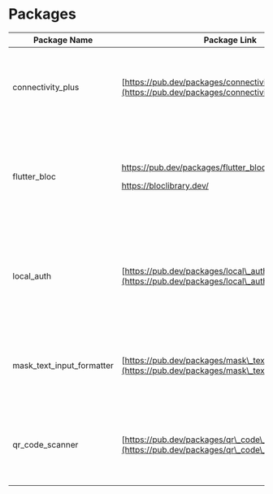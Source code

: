 # Packages

| Package Name                 | Package Link                                                                                                                                                          | Description                                                                                                                                                 |
| ---------------------------- | --------------------------------------------------------------------------------------------------------------------------------------------------------------------- | ----------------------------------------------------------------------------------------------------------------------------------------------------------- |
|                              |                                                                                                                                                                       |                                                                                                                                                             |
| connectivity\_plus           | [https://pub.dev/packages/connectivity\_plus](https://pub.dev/packages/connectivity\_plus)                                                                            | Flutter plugin for discovering the state of the network (WiFi & mobile/cellular) connectivity on Android and iOS.                                           |
| flutter\_bloc                | <p><a href="https://pub.dev/packages/flutter_bloc">https://pub.dev/packages/flutter_bloc</a></p><p><a href="https://bloclibrary.dev">https://bloclibrary.dev/</a></p> | Flutter Widgets that make it easy to implement the BLoC (Business Logic Component) design pattern. Built to be used with the bloc state management package. |
| local\_auth                  | [https://pub.dev/packages/local\_auth](https://pub.dev/packages/local\_auth)                                                                                          | Flutter plugin for Android and iOS devices to allow local authentication via fingerprint, touch ID, face ID, passcode, pin, or pattern.                     |
| mask\_text\_input\_formatter | [https://pub.dev/packages/mask\_text\_input\_formatter](https://pub.dev/packages/mask\_text\_input\_formatter)                                                        | The package provides TextInputFormatter for TextField and TextFormField which format the input by a given mask.                                             |
| qr\_code\_scanner            | [https://pub.dev/packages/qr\_code\_scanner](https://pub.dev/packages/qr\_code\_scanner)                                                                              | QR code scanner that can be embedded inside flutter. It uses zxing in Android and MTBBarcode scanner in iOS.                                                |
|                              |                                                                                                                                                                       |                                                                                                                                                             |
